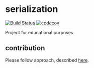 # serialization 
[![Build Status](https://travis-ci.org/hildi-can/serialization.svg?branch=master)](https://travis-ci.org/hildi-can/serialization) [![codecov](https://codecov.io/gh/hildi-can/serialization/branch/master/graph/badge.svg)](https://codecov.io/gh/hildi-can/serialization) 

Project for educational purposes

## contribution

Please follow approach, described [here](https://gist.github.com/Chaser324/ce0505fbed06b947d962).
